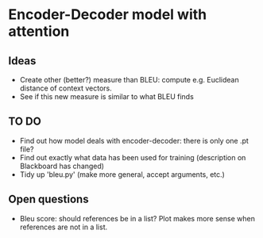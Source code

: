 # Encoder-Decoder model with attention

## Ideas
- Create other (better?) measure than BLEU: compute e.g. Euclidean distance of context vectors.
- See if this new measure is similar to what BLEU finds


## TO DO
- Find out how model deals with encoder-decoder: there is only one .pt file?
- Find out exactly what data has been used for training (description on Blackboard has changed)
- Tidy up 'bleu.py' (make more general, accept arguments, etc.)

## Open questions
- Bleu score: should references be in a list? Plot makes more sense when references are not in a list.

